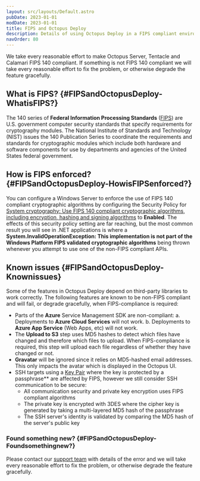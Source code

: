 ```yaml
---
layout: src/layouts/Default.astro
pubDate: 2023-01-01
modDate: 2023-01-01
title: FIPS and Octopus Deploy
description: Details of using Octopus Deploy in a FIPS compliant environment.
navOrder: 80
---
```


We take every reasonable effort to make Octopus Server, Tentacle and Calamari FIPS 140 compliant. If something is not FIPS 140 compliant we will take every reasonable effort to fix the problem, or otherwise degrade the feature gracefully.

## What is FIPS? {#FIPSandOctopusDeploy-WhatisFIPS?}

The 140 series of **Federal Information Processing Standards** ([FIPS](https://en.wikipedia.org/wiki/Federal_Information_Processing_Standard "Federal Information Processing Standard")) are U.S. government computer security standards that specify requirements for cryptography modules. The National Institute of Standards and Technology (NIST) issues the 140 Publication Series to coordinate the requirements and standards for cryptographic modules which include both hardware and software components for use by departments and agencies of the United States federal government.

## How is FIPS enforced? {#FIPSandOctopusDeploy-HowisFIPSenforced?}

You can configure a Windows Server to enforce the use of FIPS 140 compliant cryptographic algorithms by configuring the Security Policy for [System cryptography: Use FIPS 140 compliant cryptographic algorithms, including encryption, hashing and signing algorithms](https://technet.microsoft.com/en-us/library/jj852197.aspx) to **Enabled**. The effects of this security policy setting are far reaching, but the most common result you will see in .NET applications is where a **System.InvalidOperationException: This implementation is not part of the Windows Platform FIPS validated cryptographic algorithms** being thrown whenever you attempt to use one of the non-FIPS compliant APIs.

## Known issues {#FIPSandOctopusDeploy-Knownissues}

Some of the features in Octopus Deploy depend on third-party libraries to work correctly. The following features are known to be non-FIPS compliant and will fail, or degrade gracefully, when FIPS-compliance is required:

- Parts of the **Azure** Service Management SDK are non-compliant:
  a. Deployments to **Azure Cloud Services** will not work.
  b. Deployments to **Azure App Service** (Web Apps, etc) will not work.
- The **Upload to S3** step uses MD5 hashes to detect which files have changed and therefore which files to upload. When FIPS-compliance is required, this step will upload each file regardless of whether they have changed or not.
- **Gravatar** will be ignored since it relies on MD5-hashed email addresses. This only impacts the avatar which is displayed in the Octopus UI.
- SSH targets using a [Key Pair](/docs/infrastructure/accounts/ssh-key-pair) where the key is protected by a passphrase** are affected by FIPS, however we still consider SSH communication to be secure:
  - All communication security and private key encryption uses FIPS compliant algorithms
  - The private key is encrypted with 3DES where the cipher key is generated by taking a multi-layered MD5 hash of the passphrase
  - The SSH server's identity is validated by comparing the MD5 hash of the server's public key

### Found something new? {#FIPSandOctopusDeploy-Foundsomethingnew?}

Please contact our [support team](https://yamldoc.liuyan.wang/support) with details of the error and we will take every reasonable effort to fix the problem, or otherwise degrade the feature gracefully.
